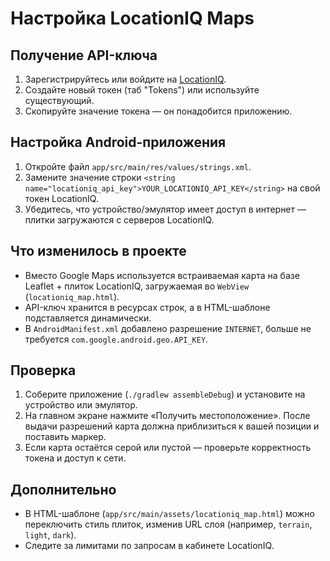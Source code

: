 # Настройка LocationIQ Maps

## Получение API-ключа
1. Зарегистрируйтесь или войдите на [LocationIQ](https://my.locationiq.com/).
2. Создайте новый токен (таб "Tokens") или используйте существующий.
3. Скопируйте значение токена — он понадобится приложению.

## Настройка Android-приложения
1. Откройте файл `app/src/main/res/values/strings.xml`.
2. Замените значение строки `<string name="locationiq_api_key">YOUR_LOCATIONIQ_API_KEY</string>` на свой токен LocationIQ.
3. Убедитесь, что устройство/эмулятор имеет доступ в интернет — плитки загружаются с серверов LocationIQ.

## Что изменилось в проекте
- Вместо Google Maps используется встраиваемая карта на базе Leaflet + плиток LocationIQ, загружаемая во `WebView` (`locationiq_map.html`).
- API-ключ хранится в ресурсах строк, а в HTML-шаблоне подставляется динамически.
- В `AndroidManifest.xml` добавлено разрешение `INTERNET`, больше не требуется `com.google.android.geo.API_KEY`.

## Проверка
1. Соберите приложение (`./gradlew assembleDebug`) и установите на устройство или эмулятор.
2. На главном экране нажмите «Получить местоположение». После выдачи разрешений карта должна приблизиться к вашей позиции и поставить маркер.
3. Если карта остаётся серой или пустой — проверьте корректность токена и доступ к сети.

## Дополнительно
- В HTML-шаблоне (`app/src/main/assets/locationiq_map.html`) можно переключить стиль плиток, изменив URL слоя (например, `terrain`, `light`, `dark`).
- Следите за лимитами по запросам в кабинете LocationIQ.
